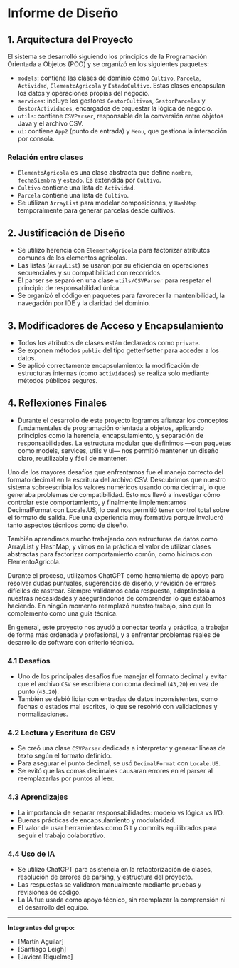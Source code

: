 # Informe de Diseño

## 1. Arquitectura del Proyecto

El sistema se desarrolló siguiendo los principios de la Programación Orientada a Objetos (POO) y se organizó en los siguientes paquetes:

- `models`: contiene las clases de dominio como `Cultivo`, `Parcela`, `Actividad`, `ElementoAgricola` y `EstadoCultivo`. Estas clases encapsulan los datos y operaciones propias del negocio.
- `services`: incluye los gestores `GestorCultivos`, `GestorParcelas` y `GestorActividades`, encargados de orquestar la lógica de negocio.
- `utils`: contiene `CSVParser`, responsable de la conversión entre objetos Java y el archivo CSV.
- `ui`: contiene `App2` (punto de entrada) y `Menu`, que gestiona la interacción por consola.

### Relación entre clases

- `ElementoAgricola` es una clase abstracta que define `nombre`, `fechaSiembra` y `estado`. Es extendida por `Cultivo`.
- `Cultivo` contiene una lista de `Actividad`.
- `Parcela` contiene una lista de `Cultivo`.
- Se utilizan `ArrayList` para modelar composiciones, y `HashMap` temporalmente para generar parcelas desde cultivos.

## 2. Justificación de Diseño

- Se utilizó herencia con `ElementoAgricola` para factorizar atributos comunes de los elementos agrícolas.
- Las listas (`ArrayList`) se usaron por su eficiencia en operaciones secuenciales y su compatibilidad con recorridos.
- El parser se separó en una clase `utils/CSVParser` para respetar el principio de responsabilidad única.
- Se organizó el código en paquetes para favorecer la mantenibilidad, la navegación por IDE y la claridad del dominio.

## 3. Modificadores de Acceso y Encapsulamiento

- Todos los atributos de clases están declarados como `private`.
- Se exponen métodos `public` del tipo getter/setter para acceder a los datos.
- Se aplicó correctamente encapsulamiento: la modificación de estructuras internas (como `actividades`) se realiza solo mediante métodos públicos seguros.

## 4. Reflexiones Finales
- Durante el desarrollo de este proyecto logramos afianzar los conceptos fundamentales de programación orientada a objetos, aplicando principios como la herencia, encapsulamiento, y separación de responsabilidades. La estructura modular que definimos —con paquetes como models, services, utils y ui— nos permitió mantener un diseño claro, reutilizable y fácil de mantener.

Uno de los mayores desafíos que enfrentamos fue el manejo correcto del formato decimal en la escritura del archivo CSV. Descubrimos que nuestro sistema sobreescribía los valores numéricos usando coma decimal, lo que generaba problemas de compatibilidad. Esto nos llevó a investigar cómo controlar este comportamiento, y finalmente implementamos DecimalFormat con Locale.US, lo cual nos permitió tener control total sobre el formato de salida. Fue una experiencia muy formativa porque involucró tanto aspectos técnicos como de diseño.

También aprendimos mucho trabajando con estructuras de datos como ArrayList y HashMap, y vimos en la práctica el valor de utilizar clases abstractas para factorizar comportamiento común, como hicimos con ElementoAgricola.

Durante el proceso, utilizamos ChatGPT como herramienta de apoyo para resolver dudas puntuales, sugerencias de diseño, y revisión de errores difíciles de rastrear. Siempre validamos cada respuesta, adaptándola a nuestras necesidades y asegurándonos de comprender lo que estábamos haciendo. En ningún momento reemplazó nuestro trabajo, sino que lo complementó como una guía técnica.

En general, este proyecto nos ayudó a conectar teoría y práctica, a trabajar de forma más ordenada y profesional, y a enfrentar problemas reales de desarrollo de software con criterio técnico.

### 4.1 Desafíos

- Uno de los principales desafíos fue manejar el formato decimal y evitar que el archivo `CSV` se escribiera con coma decimal (`43,20`) en vez de punto (`43.20`).
- También se debió lidiar con entradas de datos inconsistentes, como fechas o estados mal escritos, lo que se resolvió con validaciones y normalizaciones.

### 4.2 Lectura y Escritura de CSV

- Se creó una clase `CSVParser` dedicada a interpretar y generar líneas de texto según el formato definido.
- Para asegurar el punto decimal, se usó `DecimalFormat` con `Locale.US`.
- Se evitó que las comas decimales causaran errores en el parser al reemplazarlas por puntos al leer.

### 4.3 Aprendizajes

- La importancia de separar responsabilidades: modelo vs lógica vs I/O.
- Buenas prácticas de encapsulamiento y modularidad.
- El valor de usar herramientas como Git y commits equilibrados para seguir el trabajo colaborativo.

### 4.4 Uso de IA

- Se utilizó ChatGPT para asistencia en la refactorización de clases, resolución de errores de parsing, y estructura del proyecto.
- Las respuestas se validaron manualmente mediante pruebas y revisiones de código.
- La IA fue usada como apoyo técnico, sin reemplazar la comprensión ni el desarrollo del equipo.

---

**Integrantes del grupo:**

- [Martín Aguilar] 
- [Santiago Leigh] 
- [Javiera Riquelme] 

